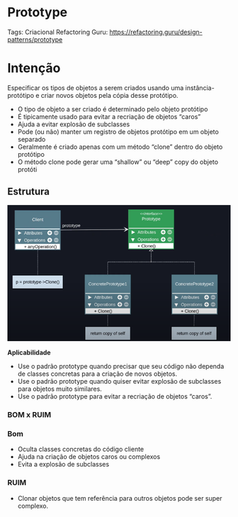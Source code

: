 # Prototype

Tags: Criacional
Refactoring Guru: https://refactoring.guru/design-patterns/prototype

# Intenção

Especificar os tipos de objetos a serem criados usando uma instância-protótipo e criar novos objetos pela cópia desse protótipo.

- O tipo de objeto a ser criado é determinado pelo objeto protótipo
- É tipicamente usado para evitar a recriação de objetos “caros”
- Ajuda a evitar explosão de subclasses
- Pode (ou não) manter um registro de objetos protótipo em um objeto separado
- Geralmente é criado apenas com um método “clone” dentro do objeto protótipo
- O método clone pode gerar uma “shallow” ou “deep” copy do objeto protóti

## Estrutura

![Diagram](assets/Diagram.png)

**Aplicabilidade**

- Use o padrão prototype quando precisar que seu código não dependa de classes concretas para a criação de novos objetos.
- Use o padrão prototype quando quiser evitar explosão de subclasses para objetos muito similares.
- Use o padrão prototype para evitar a recriação de objetos “caros”.

### BOM x RUIM

### **Bom**

- Oculta classes concretas do código cliente
- Ajuda na criação de objetos caros ou complexos
- Evita a explosão de subclasses

### **RUIM**

- Clonar objetos que tem referência para outros objetos pode ser super complexo.